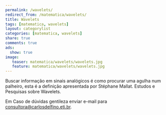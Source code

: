 ```yaml
---
permalink: /wavelets/
redirect_from: /matematica/wavelets/
title: Wavelets
tags: [matematica, wavelets]
layout: categorylist
categories: [matematica, wavelets]
share: true
comments: true
ads:
  show: true
image:
   teaser: matematica/wavelets/wavelets.jpg
   feature: matematica/wavelets/wavelets.jpg
---
```


Buscar informação em sinais analógicos é como procurar uma agulha num palheiro, esta é a definição apresentada por Stéphane Mallat. Estudos e Pesquisas sobre Wavelets. 

<!--more-->


Em Caso de dúvidas gentileza enviar e-mail para <a href="mailto:consultoria@carlosdelfino.eti.br">consultora@carlosdelfino.eti.br</a>.

